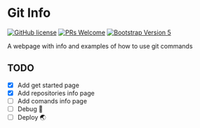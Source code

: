 # Git Info

[![GitHub license](https://img.shields.io/github/license/Naereen/StrapDown.js.svg)](https://github.com/GabrielCrackPro/git-info/master/LICENSE)
[![PRs Welcome](https://img.shields.io/badge/PRs-welcome-brightgreen.svg?style=flat-square)](https://github.com/GabrielCrackPro/git-info/pulls)
[![Bootstrap Version 5](https://img.shields.io/badge/Bootstrap-5.0-blueviolet?style=flat-square&logo=bootstrap)](https://getbootstrap.com/docs/versions/)

A webpage with info and examples of how to use git commands

## TODO

- [x] Add get started page
- [x] Add repositories info page
- [ ] Add comands info page
- [ ] Debug 🔧
- [ ] Deploy 🌏
